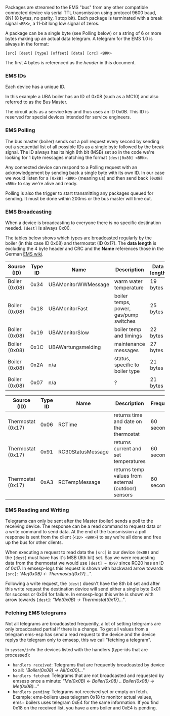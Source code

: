 Packages are streamed to the EMS "bus" from any other compatible connected device via serial TTL transmission using protocol 9600 baud, 8N1 (8 bytes, no parity, 1 stop bit). Each package is terminated with a break signal `<BRK>`, a 11-bit long low signal of zeros.

A package can be a single byte (see Polling below) or a string of 6 or more bytes making up an actual data telegram. A telegram for the EMS 1.0 is always in the format:

`[src] [dest] [type] [offset] [data] [crc] <BRK>`

The first 4 bytes is referenced as the _header_ in this document.

### EMS IDs

Each device has a unique ID.

In this example a UBA boiler has an ID of 0x08 (such as a MC10) and also referred to as the Bus Master.

The circuit acts as a service key and thus uses an ID 0x0B. This ID is reserved for special devices intended for service engineers.

### EMS Polling

The bus master (boiler) sends out a poll request every second by sending out a sequential list of all possible IDs as a single byte followed by the break signal. The ID always has its high 8th bit (MSB) set so in the code we're looking for 1 byte messages matching the format `[dest|0x80] <BRK>`.

Any connected device can respond to a Polling request with an acknowledgement by sending back a single byte with its own ID. In our case we would listen for a `[0x8B] <BRK>` (meaning us) and then send back `[0x0B] <BRK>` to say we're alive and ready.

Polling is also the trigger to start transmitting any packages queued for sending. It must be done within 200ms or the bus master will time out.

### EMS Broadcasting

When a device is broadcasting to everyone there is no specific destination needed. `[dest]` is always 0x00.

The tables below shows which types are broadcasted regularly by the boiler (in this case ID 0x08) and thermostat (ID 0x17). The **data length** is excluding the 4 byte header and CRC and the **Name** references those in the German [EMS wiki](https://emswiki.thefischer.net/doku.php?id="wiki:ems:telegramme").

| Source (ID)   | Type ID | Name                | Description                            | Data length | Frequency  |
| ------------- | ------- | ------------------- | -------------------------------------- | ----------- | ---------- |
| Boiler (0x08) | 0x34    | UBAMonitorWWMessage | warm water temperature                 | 19 bytes    | 10 seconds |
| Boiler (0x08) | 0x18    | UBAMonitorFast      | boiler temps, power, gas/pump switches | 25 bytes    | 10 seconds |
| Boiler (0x08) | 0x19    | UBAMonitorSlow      | boiler temp and timings                | 22 bytes    | 60 seconds |
| Boiler (0x08) | 0x1C    | UBAWartungsmelding  | maintenance messages                   | 27 bytes    | 60 seconds |
| Boiler (0x08) | 0x2A    | n/a                 | status, specific to boiler type        | 21 bytes    | 10 seconds |
| Boiler (0x08) | 0x07    | n/a                 | ?                                      | 21 bytes    | 30 seconds |

| Source (ID)       | Type ID | Name              | Description                                         | Frequency  |
| ----------------- | ------- | ----------------- | --------------------------------------------------- | ---------- |
| Thermostat (0x17) | 0x06    | RCTime            | returns time and date on the thermostat             | 60 seconds |
| Thermostat (0x17) | 0x91    | RC30StatusMessage | returns current and set temperatures                | 60 seconds |
| Thermostat (0x17) | 0xA3    | RCTempMessage     | returns temp values from external (outdoor) sensors | 60 seconds |

### EMS Reading and Writing

Telegrams can only be sent after the Master (boiler) sends a poll to the receiving device. The response can be a read command to request data or a write command to send data. At the end of the transmission a poll response is sent from the client (`<ID> <BRK>`) to say we're all done and free up the bus for other clients.

When executing a request to read data the `[src]` is our device `(0x0B)` and the `[dest]` must have has it's MSB (8th bit) set. Say we were requesting data from the thermostat we would use `[dest] = 0x97` since RC20 has an ID of 0x17. In emsesp-logs this request is shown with backward arrow towards `[src]`: *"Me(0x0B) <- Thermostat(0x17)..."*.

Following a write request, the `[dest]` doesn't have the 8th bit set and after this write request the destination device will send either a single byte 0x01 for success or 0x04 for failure. In emsesp-logs this write is shown with arrow towards `[dest]`: *"Me(0x0B) -> Thermostat(0x17)..."*.

### Fetching EMS telegrams

Not all telegrams are broadcasted frequently, a lot of setting telegrams are only broadcasted partial if there is a change. To get all values from a telegram ems-esp has send a read request to the device and the device replys the telegram only to emsesp, this we call "fetching a telegram".

In `system/info` the devices listed with the handlers (type-ids that are processed):
- `handlers received`: Telegrams that are frequently broadcasted by device to all: *"Boiler(0x08) -> All(0x00)..."*
- `handlers fetched`: Telegrams that are not broadcasted and requested by emsesp once a minute: *"Me(0x0B) <- Boiler(0x08) .. Boiler(0x08) -> Me(0x0B)..."*
- `handlers pending`: Telegrams not received yet or empty on fetch. Example: ems-boilers uses telegram 0x18 to monitor actual values, ems+ boilers uses telegram 0xE4 for the same information. If you find 0x18 on the received list, you have a ems boiler and 0xE4 is pending.
